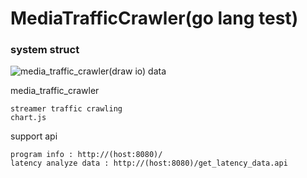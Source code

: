 # MediaTrafficCrawler(go lang test)

### system struct
![media_traffic_crawler(draw io) data](https://user-images.githubusercontent.com/53826502/75999117-210b6b00-5f45-11ea-8ad7-e8cf9a226c68.png)


media_traffic_crawler

    streamer traffic crawling
    chart.js


support api

    program info : http://(host:8080)/
    latency analyze data : http://(host:8080)/get_latency_data.api